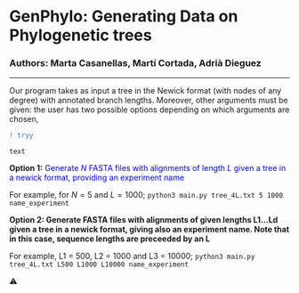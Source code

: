# GenPhylo: Generating Data on Phylogenetic trees

### Authors: Marta Casanellas, Martí Cortada, Adrià Dieguez

---

Our program takes as input a tree in the Newick format (with nodes of any degree) with annotated branch lengths. Moreover, other arguments must be given: the user has two possible options depending on which arguments are chosen,

```diff
! tryy
```
<code style="color : name_color">text</code>

**Option 1:** <span style="color:blue"> Generate $N$ FASTA files with alignments of length $L$ given a tree in a newick format, providing an experiment name </span>

For example, for $N = 5$ and $L = 1000$;
```python3 main.py tree_4L.txt 5 1000 name_experiment```

**Option 2: Generate FASTA files with alignments of given lengths L1...Ld given a tree in a newick format, giving also an experiment name. Note that in this case, sequence lengths are preceeded by an L**

For example, L1 = 500, L2 = 1000 and L3 = 10000;
```python3 main.py tree_4L.txt L500 L1000 L10000 name_experiment```

⚠️



